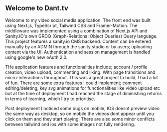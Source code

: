 ## Welcome to Dant.tv

Welcome to my video social media application. The front end was built using Next.js, TypeScript, Tailwind CSS and Framer-Motion.
The middleware was implemented using a combination of Next.js API and Sanity.IO's own GROQ (Graph-Relational Object Queries) Query language.
This project features a sanity.io CMS backend. Content can be entered manually by an ADMIN through the sanity studio or by users; uploading content via the UI.
Authentication and session management is handled using google's new oAuth 2.0.

THe application features and functionalities include; account / profile creation, video upload, commenting and liking. With page transitions and micro-interactions throughout.
This was a great project to build, I had a lot of fun. There are some extra features I could implement; comment editing/deleting, key svg animations for functionalities like video upload etc but at the time of deployment I had reached the stage of diminishing returns in terms of learning, which I try to prioritise.

Post deployment I noticed some bugs on mobile; IOS doesnt preview video the same way as desktop, so on mobile the videos dont appear until you click on them and they start playing. There are also some minor conflicts between tailwind and ios with some images not fully rendering.
